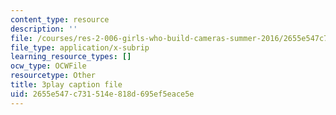 ```yaml
---
content_type: resource
description: ''
file: /courses/res-2-006-girls-who-build-cameras-summer-2016/2655e547c731514e818d695ef5eace5e_-4C9-OgKLCY.vtt
file_type: application/x-subrip
learning_resource_types: []
ocw_type: OCWFile
resourcetype: Other
title: 3play caption file
uid: 2655e547-c731-514e-818d-695ef5eace5e
---
```

